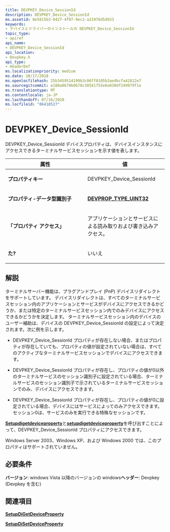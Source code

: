 ```yaml
---
title: DEVPKEY_Device_SessionId
description: DEVPKEY_Device_SessionId
ms.assetid: 0e5815b3-0427-4f07-9ec1-a21976d5d933
keywords:
- デバイスとドライバーのインストールの DEVPKEY_Device_SessionId
topic_type:
- apiref
api_name:
- DEVPKEY_Device_SessionId
api_location:
- Devpkey.h
api_type:
- HeaderDef
ms.localizationpriority: medium
ms.date: 10/17/2018
ms.openlocfilehash: 25b3459514199b3c06ff0105b3ae4bcfa42812e7
ms.sourcegitcommit: e180a0670b0b78c30541755e6e030df249979f1e
ms.translationtype: MT
ms.contentlocale: ja-JP
ms.lasthandoff: 07/16/2020
ms.locfileid: "86418527"
---
```

# <a name="devpkey_device_sessionid"></a>DEVPKEY_Device_SessionId


DEVPKEY_Device_SessionId デバイスプロパティは、デバイスインスタンスにアクセスできるターミナルサービスセッションを示す値を表します。

<table>
<colgroup>
<col width="50%" />
<col width="50%" />
</colgroup>
<thead>
<tr>
<th>属性</th>
<th>値</th>
</tr>
</thead>
<tbody>
<tr class="odd">
<td align="left"><p><strong>プロパティキー</strong></p></td>
<td align="left"><p>DEVPKEY_Device_SessionId</p></td>
</tr>
<tr class="even">
<td align="left"><p><strong>プロパティ-データ型識別子</strong></p></td>
<td align="left"><p><a href="devprop-type-uint32.md" data-raw-source="[&lt;strong&gt;DEVPROP_TYPE_UINT32&lt;/strong&gt;](devprop-type-uint32.md)"><strong>DEVPROP_TYPE_UINT32</strong></a></p></td>
</tr>
<tr class="odd">
<td align="left"><p><strong>「プロパティ アクセス」</strong></p></td>
<td align="left"><p>アプリケーションとサービスによる読み取りおよび書き込みアクセス。</p></td>
</tr>
<tr class="even">
<td align="left"><p><strong>た?</strong></p></td>
<td align="left"><p>いいえ</p></td>
</tr>
</tbody>
</table>

 

<a name="remarks"></a>解説
-------

ターミナルサーバー機能は、プラグアンドプレイ (PnP) デバイスリダイレクトをサポートしています。 デバイスリダイレクトは、すべてのターミナルサービスセッション内のアプリケーションとサービスがデバイスにアクセスできるかどうか、または特定のターミナルサービスセッション内でのみデバイスにアクセスできるかどうかを決定します。 ターミナルサービスセッション内のデバイスのユーザー補助は、デバイスの DEVPKEY_Device_SessionId の設定によって決定されます。次に例を示します。

-   DEVPKEY_Device_SessionId プロパティが存在しない場合、またはプロパティが存在していても、プロパティの値が設定されていない場合は、すべてのアクティブなターミナルサービスセッションでデバイスにアクセスできます。

-   DEVPKEY_Device_SessionId プロパティが存在し、プロパティの値が0以外のターミナルサービスのセッション識別子に設定されている場合、ターミナルサービスのセッション識別子で示されているターミナルサービスセッションでのみ、デバイスにアクセスできます。

-   DEVPKEY_Device_SessionId プロパティが存在し、プロパティの値が0に設定されている場合、デバイスにはサービスによってのみアクセスできます。 セッション0は、サービスのみを実行できる特殊なセッションです。

[**Setupdigetdeviceproperty**](https://docs.microsoft.com/windows/desktop/api/setupapi/nf-setupapi-setupdigetdevicepropertyw)と[**setupdigetdeviceproperty**](https://docs.microsoft.com/windows/desktop/api/setupapi/nf-setupapi-setupdisetdevicepropertyw)を呼び出すことによって、DEVPKEY_Device_SessionId プロパティにアクセスできます。

Windows Server 2003、Windows XP、および Windows 2000 では、このプロパティはサポートされていません。

<a name="requirements"></a>必要条件
------------

**バージョン**: windows Vista 以降のバージョンの windows**ヘッダー**: Devpkey (Devpkey を含む)


## <a name="see-also"></a>関連項目


[**SetupDiGetDeviceProperty**](https://docs.microsoft.com/windows/desktop/api/setupapi/nf-setupapi-setupdigetdevicepropertyw)

[**SetupDiSetDeviceProperty**](https://docs.microsoft.com/windows/desktop/api/setupapi/nf-setupapi-setupdisetdevicepropertyw)

 

 






